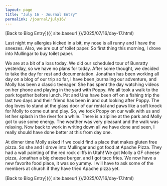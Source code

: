 ```yaml
---
layout: page
title: "July 16 - Journal Entry"
permalink: /journal/july16/
---
```


[Back to Blog Entry]({{ site.baseurl }}/2025/07/16/day-17.html)

Last night my allergies kicked in a bit, my nose is all runny and I have the sneezes. Also, we are out of toilet paper. So first thing this morning, I drove into Mullingar to buy toilet paper. 

We are at a bit of a loss today. We did our scheduled tour of Bunratty yesterday, so we have no plans for today. After some thought, we decided to take the day for rest and documentation. Jonathan has been working all day on a blog of our trip so far, I have been journaling our adventure, and Molly has been a classic teenager. She has spent the day watching videos on her phone and playing in the yard with Poppy. We all took a walk to the park together before lunch. Pat and Una have been off on a fishing trip the last two days and their friend has been in and out looking after Poppy. The dog loves to stand at the glass door of our rental and paws like a soft knock for Molly to come out and play. So, we took Poppy on our walk with us and let her splash in the river for a while. There is a zipline at the park and Molly got to use some energy. The weather was very pleasant and the walk was relaxing. Now back to work in writing down all we have done and seen, I really should have done better at this from day one.

At dinner time Molly asked if we could find a place that makes gluten free pizza. So she and I drove into Mullingar and got food at Apache Pizza. They had a wall painting of the red rock cliffs in Utah! We got Molly a GF cheese pizza, Jonathan a big cheese burger, and I got taco fries. We now have a new favorite food place, it was so yummy. I will have to ask some of the members at church if they have tried Apache pizza yet.

[Back to Blog Entry]({{ site.baseurl }}/2025/07/16/day-17.html)